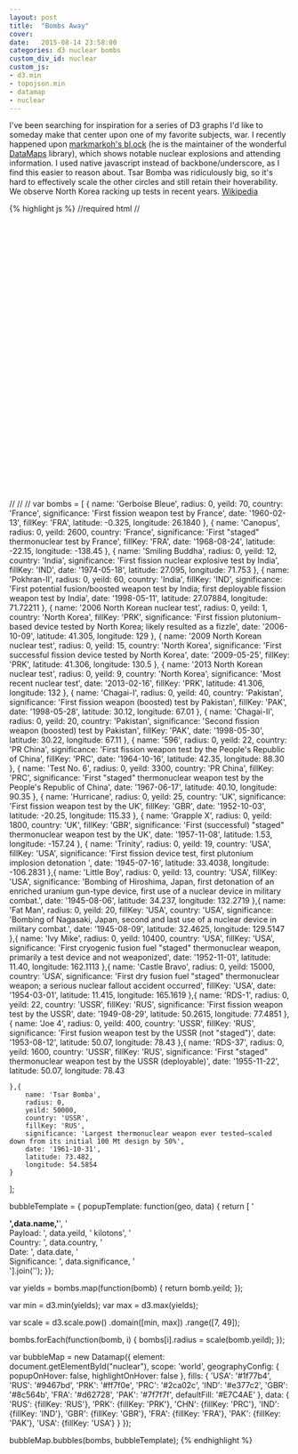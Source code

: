 ```yaml
---
layout: post
title:  "Bombs Away"
cover:
date:   2015-08-14 23:58:00
categories: d3 nuclear bombs
custom_div_id: nuclear
custom_js:
- d3.min
- topojson.min
- datamap
- nuclear
---
```

I've been searching for inspiration for a series of D3 graphs I'd like to someday make that center upon one of my favorite subjects, war. I recently happened upon [markmarkoh's bl.ock](http://bl.ocks.org/markmarkoh/4255924) (he is the maintainer of the wonderful [DataMaps](http://datamaps.github.io/) library), which shows notable nuclear explosions and attending information. I used native javascript instead of backbone/underscore, as I find this easier to reason about. Tsar Bomba was ridiculously big, so it's hard to effectively scale the other circles and still retain their hoverability. We observe North Korea racking up tests in recent years. [Wikipedia](https://en.wikipedia.org/wiki/Nuclear_weapons_testing#Milestone_nuclear_explosions)

{% highlight js %}
//required html
//<div id="nuclear" style="height: 500px; width: 750px"></div>
//<script src='/scripts/d3.min.js' type="text/javascript"></script>
//<script src='/scripts/topojson.js' type="text/javascript"></script>
//<script src='/scripts/datamap.js' type="text/javascript"></script>
var bombs = [
    {
        name: 'Gerboise Bleue',
        radius: 0,
        yeild: 70,
        country: 'France',
        significance: 'First fission weapon test by France',
        date: '1960-02-13',
        fillKey: 'FRA',
        latitude: -0.325,
        longitude: 26.1840
    }, {
        name: 'Canopus',
        radius: 0,
        yeild: 2600,
        country: 'France',
        significance: 'First "staged" thermonuclear test by France',
        fillKey: 'FRA',
        date: '1968-08-24',
        latitude: -22.15,
        longitude: -138.45
    }, {
        name: 'Smiling Buddha',
        radius: 0,
        yeild: 12,
        country: 'India',
        significance: 'First fission nuclear explosive test by India',
        fillKey: 'IND',
        date: '1974-05-18',
        latitude: 27.095,
        longitude: 71.753
    }, {
        name: 'Pokhran-II',
        radius: 0,
        yeild: 60,
        country: 'India',
        fillKey: 'IND',
        significance: 'First potential fusion/boosted weapon test by India; first deployable fission weapon test by India',
        date: '1998-05-11',
        latitude: 27.07884,
        longitude: 71.72211
    }, {
        name: '2006 North Korean nuclear test',
        radius: 0,
        yeild: 1,
        country: 'North Korea',
        fillKey: 'PRK',
        significance: 'First fission plutonium-based device tested by North Korea; likely resulted as a fizzle',
        date: '2006-10-09',
        latitude: 41.305,
        longitude: 129
    }, {
        name: '2009 North Korean nuclear test',
        radius: 0,
        yeild: 15,
        country: 'North Korea',
        significance: 'First successful fission device tested by North Korea',
        date: '2009-05-25',
        fillKey: 'PRK',
        latitude: 41.306,
        longitude: 130.5
    }, {
        name: '2013 North Korean nuclear test',
        radius: 0,
        yeild: 9,
        country: 'North Korea',
        significance: 'Most recent nuclear test',
        date: '2013-02-16',
        fillKey: 'PRK',
        latitude: 41.306,
        longitude: 132
    }, {
        name: 'Chagai-I',
        radius: 0,
        yeild: 40,
        country: 'Pakistan',
        significance: 'First fission weapon (boosted) test by Pakistan',
        fillKey: 'PAK',
        date: '1998-05-28',
        latitude: 30.12,
        longitude: 67.01
    }, {
        name: 'Chagai-II',
        radius: 0,
        yeild: 20,
        country: 'Pakistan',
        significance: 'Second fission weapon (boosted) test by Pakistan',
        fillKey: 'PAK',
        date: '1998-05-30',
        latitude: 30.22,
        longitude: 67.11
    }, {
        name: '596',
        radius: 0,
        yeild: 22,
        country: 'PR China',
        significance: 'First fission weapon test by the People\'s Republic of China',
        fillKey: 'PRC',
        date: '1964-10-16',
        latitude: 42.35,
        longitude: 88.30
    }, {
        name: 'Test No. 6',
        radius: 0,
        yeild: 3300,
        country: 'PR China',
        fillKey: 'PRC',
        significance: 'First "staged" thermonuclear weapon test by the People\'s Republic of China',
        date: '1967-06-17',
        latitude: 40.10,
        longitude: 90.35
    }, {
        name: 'Hurricane',
        radius: 0,
        yeild: 25,
        country: 'UK',
        significance: 'First fission weapon test by the UK',
        fillKey: 'GBR',
        date: '1952-10-03',
        latitude: -20.25,
        longitude: 115.33
    }, {
        name: 'Grapple X',
        radius: 0,
        yeild: 1800,
        country: 'UK',
        fillKey: 'GBR',
        significance: 'First (successful) "staged" thermonuclear weapon test by the UK',
        date: '1957-11-08',
        latitude: 1.53,
        longitude: -157.24
    },
    {
        name: 'Trinity',
        radius: 0,
        yeild: 19,
        country: 'USA',
        fillKey: 'USA',
        significance: 'First fission device test, first plutonium implosion detonation ',
        date: '1945-07-16',
        latitude: 33.4038,
        longitude: -106.2831
    },{
        name: 'Little Boy',
        radius: 0,
        yeild: 13,
        country: 'USA',
        fillKey: 'USA',
        significance: 'Bombing of Hiroshima, Japan, first detonation of an enriched uranium gun-type device, first use of a nuclear device in military combat.',
        date: '1945-08-06',
        latitude: 34.237,
        longitude: 132.2719
    },{
        name: 'Fat Man',
        radius: 0,
        yeild: 20,
        fillKey: 'USA',
        country: 'USA',
        significance: 'Bombing of Nagasaki, Japan, second and last use of a nuclear device in military combat.',
        date: '1945-08-09',
        latitude: 32.4625,
        longitude: 129.5147
    },{
        name: 'Ivy Mike',
        radius: 0,
        yeild: 10400,
        country: 'USA',
        fillKey: 'USA',
        significance: 'First cryogenic fusion fuel "staged" thermonuclear weapon, primarily a test device and not weaponized',
        date: '1952-11-01',
        latitude: 11.40,
        longitude: 162.1113
    },{
        name: 'Castle Bravo',
        radius: 0,
        yeild: 15000,
        country: 'USA',
        significance: 'First dry fusion fuel "staged" thermonuclear weapon; a serious nuclear fallout accident occurred',
        fillKey: 'USA',
        date: '1954-03-01',
        latitude: 11.415,
        longitude: 165.1619
    },{
        name: 'RDS-1',
        radius: 0,
        yeild: 22,
        country: 'USSR',
        fillKey: 'RUS',
        significance: 'First fission weapon test by the USSR',
        date: '1949-08-29',
        latitude: 50.2615,
        longitude: 77.4851
    },{
        name: 'Joe 4',
        radius: 0,
        yeild: 400,
        country: 'USSR',
        fillKey: 'RUS',
        significance: 'First fusion weapon test by the USSR (not "staged")',
        date: '1953-08-12',
        latitude: 50.07,
        longitude: 78.43
    },{
        name: 'RDS-37',
        radius: 0,
        yeild: 1600,
        country: 'USSR',
        fillKey: 'RUS',
        significance: 'First "staged" thermonuclear weapon test by the USSR (deployable)',
        date: '1955-11-22',
        latitude: 50.07,
        longitude: 78.43

    },{
        name: 'Tsar Bomba',
        radius: 0,
        yeild: 50000,
        country: 'USSR',
        fillKey: 'RUS',
        significance: 'Largest thermonuclear weapon ever tested—scaled down from its initial 100 Mt design by 50%',
        date: '1961-10-31',
        latitude: 73.482,
        longitude: 54.5854
    }
];

bubbleTemplate = { popupTemplate: function(geo, data) {
    return [
        '<div class="hoverinfo"><strong>',data.name,'</strong>',
        '<br/>Payload: ', data.yeild, ' kilotons',
        '<br/>Country: ', data.country,
        '<br/>Date: ', data.date,
        '<br/>Significance: ', data.significance,
        '</div>'].join('');
}};

var yields = bombs.map(function(bomb) {
    return bomb.yeild;
});

var min = d3.min(yields);
var max = d3.max(yields);

var scale = d3.scale.pow()
.domain([min, max])
.range([7, 49]);

bombs.forEach(function(bomb, i) {
    bombs[i].radius = scale(bomb.yeild);
});

var bubbleMap = new Datamap({
    element: document.getElementById("nuclear"),
    scope: 'world',
    geographyConfig: {
        popupOnHover: false,
        highlightOnHover: false
    },
    fills: {
        'USA': '#1f77b4',
        'RUS': '#9467bd',
        'PRK': '#ff7f0e',
        'PRC': '#2ca02c',
        'IND': '#e377c2',
        'GBR': '#8c564b',
        'FRA': '#d62728',
        'PAK': '#7f7f7f',
        defaultFill: '#E7C4AE'
    },
    data: {
        'RUS': {fillKey: 'RUS'},
        'PRK': {fillKey: 'PRK'},
        'CHN': {fillKey: 'PRC'},
        'IND': {fillKey: 'IND'},
        'GBR': {fillKey: 'GBR'},
        'FRA': {fillKey: 'FRA'},
        'PAK': {fillKey: 'PAK'},
        'USA': {fillKey: 'USA'}
    }
});

bubbleMap.bubbles(bombs, bubbleTemplate);
{% endhighlight %}
